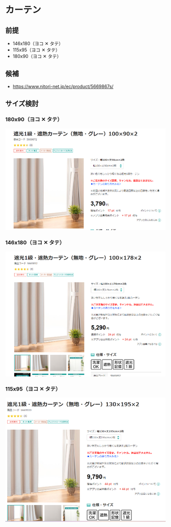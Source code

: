 # カーテン

## 前提

- 146x180（ヨコ ✕ タテ）
- 115x95（ヨコ ✕ タテ）
- 180x90（ヨコ ✕ タテ）

## 候補

- https://www.nitori-net.jp/ec/product/5669867s/



## サイズ検討

### 180x90（ヨコ ✕ タテ）

![image-20250102230850130](./assets/image-20250102230850130.png)

### 146x180（ヨコ ✕ タテ）

![image-20250102231628338](./assets/image-20250102231628338.png)

### 115x95（ヨコ ✕ タテ）

![image-20250102231459343](./assets/image-20250102231459343.png)



